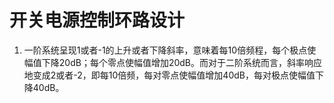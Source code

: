 # 开关电源控制环路设计

1. 一阶系统呈现1或者-1的上升或者下降斜率，意味着每10倍频程，每个极点使幅值下降20dB；每个零点使幅值增加20dB。而对于二阶系统而言，斜率响应地变成2或者-2，即每10倍频，每对零点使幅值增加40dB，每对极点使幅值下降40dB。